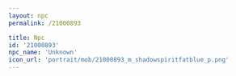 ```yaml
---
layout: npc
permalink: /21000893

title: Npc
id: '21000893'
npc_name: 'Unknown'
icon_url: 'portrait/mob/21000893_m_shadowspiritfatblue_p.png'
---
```

